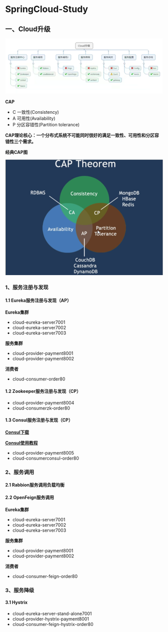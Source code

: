 # SpringCloud-Study

## 一、Cloud升级

![image-20211220004038849](./NoteFile/cloud升级.png)

**CAP**

- C 一致性(Consistency)
- A 可用性(Availability)
- P 分区容错性(Partition tolerance)

**CAP理论核心：一个分布式系统不可能同时很好的满足一致性、可用性和分区容错性三个需求。**

**经典CAP图**

![image-20211225171422583](./NoteFile/image-20211225171422583.png)



### 1、服务注册与发现

#### 1.1 Eureka服务注册与发现（AP）

**Eureka集群**

- cloud-eureka-server7001
- cloud-eureka-server7002
- cloud-eureka-server7003

**服务集群**

- cloud-provider-payment8001
- cloud-provider-payment8002

**消费者**

- cloud-consumer-order80

#### 1.2 Zookeeper服务注册与发现（CP）

- cloud-provider-payment8004
- cloud-consumerzk-order80



#### 1.3 Consul服务注册与发现（CP）

**[Consul下载](https://www.consul.io/downloads)**

**[Consul使用教程](https://blog.csdn.net/qq_31236849/article/details/119829213?spm=1001.2101.3001.6661.1&utm_medium=distribute.pc_relevant_t0.none-task-blog-2%7Edefault%7ECTRLIST%7Edefault-1.opensearchhbase&depth_1-utm_source=distribute.pc_relevant_t0.none-task-blog-2%7Edefault%7ECTRLIST%7Edefault-1.opensearchhbase)**

- cloud-provider-payment8005
- cloud-consumerconsul-order80



### 2、服务调用

#### 2.1 Rabbion服务调用负载均衡



#### 2.2 OpenFeign服务调用

**Eureka集群**

- cloud-eureka-server7001
- cloud-eureka-server7002
- cloud-eureka-server7003

**服务集群**

- cloud-provider-payment8001
- cloud-provider-payment8002

**消费者**

- cloud-consumer-feign-order80



### 3、服务降级

#### 3.1 Hystrix

- cloud-eureka-server-stand-alone7001
- cloud-provider-hystrix-payment8001
- cloud-consumer-feign-hystrix-order80




















